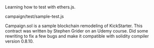 Learning how to test with ethers.js.

campaign/test/sample-test.js

Campaign.sol is a sample blockchain remodeling of KickStarter. This contract was written by Stephen Grider on an Udemy course. Did some rewriting to fix a few bugs and make it compatible with solidity compiler version 0.8.10.
